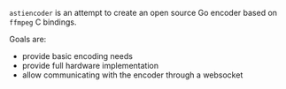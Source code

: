 `astiencoder` is an attempt to create an open source Go encoder based on `ffmpeg` C bindings.

Goals are:

- provide basic encoding needs
- provide full hardware implementation
- allow communicating with the encoder through a websocket